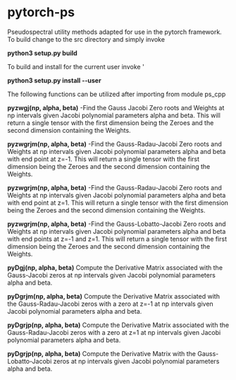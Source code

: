 # pytorch-ps
Pseudospectral utility methods adapted for use in the pytorch framework.
To build change to the src directory and simply invoke 

**python3 setup.py build**

To build and install for the current user invoke '

**python3 setup.py install --user**



The following functions can be utilized after importing from module ps_cpp

**pyzwgj(np, alpha, beta)** -Find the Gauss Jacobi Zero roots and Weights at np intervals given Jacobi polynomial parameters alpha and beta.  This will return a single tensor with the first dimension being the Zeroes and the second dimension containing the Weights.

**pyzwgrjm(np, alpha, beta)** -Find the Gauss-Radau-Jacobi Zero roots and Weights at np intervals given Jacobi polynomial parameters alpha and beta with end point at z=-1.  This will return a single tensor with the first dimension being the Zeroes and the second dimension containing the Weights.

**pyzwgrjm(np, alpha, beta)** -Find the Gauss-Radau-Jacobi Zero roots and Weights at np intervals given Jacobi polynomial parameters alpha and beta with end point at z=1.  This will return a single tensor with the first dimension being the Zeroes and the second dimension containing the Weights.

**pyzwgrjm(np, alpha, beta)** -Find the Gauss-Lobatto-Jacobi Zero roots and Weights at np intervals given Jacobi polynomial parameters alpha and beta with end points at z=-1 and z=1.  This will return a single tensor with the first dimension being the Zeroes and the second dimension containing the Weights.

**pyDgj(np, alpha, beta)** Compute the Derivative Matrix associated with the Gauss-Jacobi zeros at np intervals given Jacobi polynomial parameters alpha and beta.

**pyDgrjm(np, alpha, beta)** Compute the Derivative Matrix associated with the Gauss-Radau-Jacobi zeros with a zero at z=-1 at np intervals given Jacobi polynomial parameters alpha and beta.

**pyDgrjp(np, alpha, beta)** Compute the Derivative Matrix associated with the Gauss-Radau-Jacobi zeros with a zero at z=1 at np intervals given Jacobi polynomial parameters alpha and beta.

**pyDgrjp(np, alpha, beta)** Compute the Derivative Matrix with the Gauss-Lobatto-Jacobi zeros at np intervals given Jacobi polynomial parameters alpha and beta.
